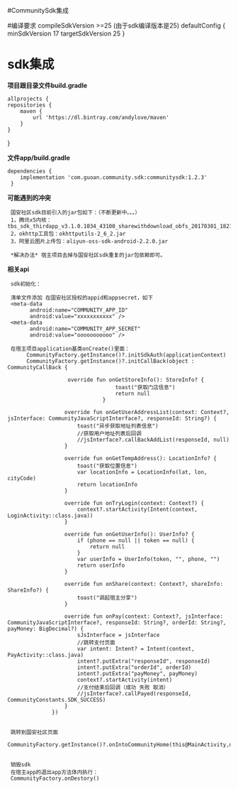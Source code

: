 #CommunitySdk集成

#编译要求
    compileSdkVersion >=25  (由于sdk编译版本是25)
     defaultConfig {
            minSdkVersion 17
            targetSdkVersion 25
        }

# sdk集成 #

**项目跟目录文件build.gradle**
 
    allprojects {
    repositories {
        maven {
            url 'https://dl.bintray.com/andylove/maven'
        }
    }
   }

**文件app/build.gradle**

    dependencies {
        implementation 'com.guoan.community.sdk:communitysdk:1.2.3'
     }
     
**可能遇到的冲突**

     国安社区sdk目前引入的jar包如下：（不断更新中。。。）
     1，腾讯x5内核：tbs_sdk_thirdapp_v3.1.0.1034_43100_sharewithdownload_obfs_20170301_182143.jar
     2，okhttp工具包：okhttputils-2_6_2.jar
     3，阿里云图片上传包：aliyun-oss-sdk-android-2.2.0.jar
  
     *解决办法* 宿主项目去掉与国安社区sdk重复的jar包依赖即可。

**相关api**

     sdk初始化：
     
     清单文件添加 在国安社区授权的appid和appsecret，如下
     <meta-data
           android:name="COMMUNITY_APP_ID"
           android:value="xxxxxxxxxxx" />
     <meta-data
           android:name="COMMUNITY_APP_SECRET"
           android:value="ooooooooooo" />
           
     在宿主项目application基类onCreate()里面：
          CommunityFactory.getInstance()?.initSdkAuth(applicationContext)
          CommunityFactory.getInstance()?.initCallBack(object : CommunityCallBack {
                      
                       override fun onGetStoreInfo(): StoreInfo? {
                                      toast("获取门店信息")
                                      return null
                                  }
                      
                      override fun onGetUserAddressList(context: Context?, jsInterface: CommunityJavaScriptInterface?, responseId: String?) {
                          toast("异步获取地址列表信息")
                          //获取用户地址列表后回调
                          //jsInterface?.callBackAddList(responseId, null)
                      }
          
                      override fun onGetTempAddress(): LocationInfo? {
                          toast("获取位置信息")
                          var locationInfo = LocationInfo(lat, lon, cityCode)
                          return locationInfo
                      }
          
                      override fun onTryLogin(context: Context?) {
                          context?.startActivity(Intent(context, LoginActivity::class.java))
                      }
          
                      override fun onGetUserInfo(): UserInfo? {
                          if (phone == null || token == null) {
                              return null
                          }
                          var userInfo = UserInfo(token, "", phone, "")
                          return userInfo
                      }
          
                      override fun onShare(context: Context?, shareInfo: ShareInfo?) {
                          toast("调起宿主分享")
                      }
          
                      override fun onPay(context: Context?, jsInterface: CommunityJavaScriptInterface?, responseId: String?, orderId: String?, payMoney: BigDecimal?) {
                          sJsInterface = jsInterface
                          //跳转支付页面
                          var intent: Intent? = Intent(context, PayActivity::class.java)
                          intent?.putExtra("responseId", responseId)
                          intent?.putExtra("orderId", orderId)
                          intent?.putExtra("payMoney", payMoney)
                          context?.startActivity(intent)
                          //支付结束后回调（成功 失败 取消）
                          //jsInterface?.callPayed(responseId, CommunityConstants.SDK_SUCCESS)
                      }
                  })
           
           
     跳转到国安社区页面
     CommunityFactory.getInstance()?.onIntoCommunityHome(this@MainActivity,null,true,null)

     
     销毁sdk
     在宿主app的退出app方法体内执行：
     CommunityFactory.onDestory()
     
     
